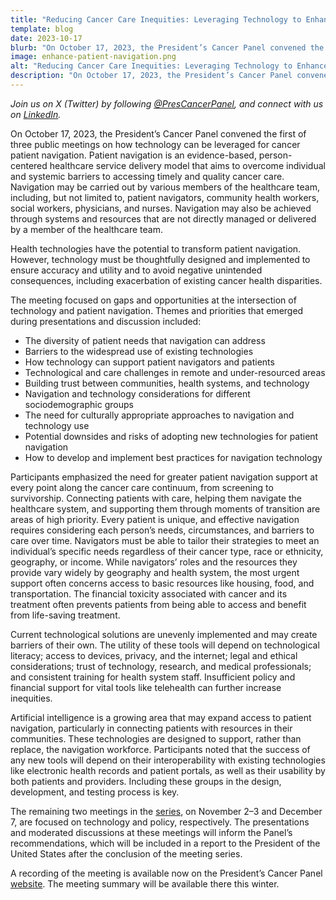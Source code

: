 ```yaml
---
title: "Reducing Cancer Care Inequities: Leveraging Technology to Enhance Patient Navigation"
template: blog
date: 2023-10-17
blurb: "On October 17, 2023, the President’s Cancer Panel convened the first of three public meetings with key experts to discuss gaps and opportunities at the intersection of technology and patient navigation. Read our latest blog post to find out more about common themes and priority areas that emerged from this meeting."
image: enhance-patient-navigation.png
alt: "Reducing Cancer Care Inequities: Leveraging Technology to Enhance Patient Navigation"
description: "On October 17, 2023, the President’s Cancer Panel convened the first of three public meetings with key experts to discuss gaps and opportunities at the intersection of technology and patient navigation. Read our latest blog post to find out more about common themes and priority areas that emerged from this meeting."
---
```

<div>
<image-with-class
	className="float-right"
	imagewidth="45%"
	src="enhance-patient-navigation.png"
	alt="Leveraging Technology to Enhance Patient Navigation">
</image-with-class>
</div>

*Join us on X (Twitter) by following [@PresCancerPanel](https://twitter.com/PresCancerPanel), and connect with us on [LinkedIn](https://www.linkedin.com/company/president's-cancer-panel/).*

On October 17, 2023, the President’s Cancer Panel convened the first of three public meetings on how technology can be leveraged for cancer patient navigation. Patient navigation is an evidence-based, person-centered healthcare service delivery model that aims to overcome individual and systemic barriers to accessing timely and quality cancer care. Navigation may be carried out by various members of the healthcare team, including, but not limited to, patient navigators, community health workers, social workers, physicians, and nurses. Navigation may also be achieved through systems and resources that are not directly managed or delivered by a member of the healthcare team.

Health technologies have the potential to transform patient navigation. However, technology must be thoughtfully designed and implemented to ensure accuracy and utility and to avoid negative unintended consequences, including exacerbation of existing cancer health disparities.

The meeting focused on gaps and opportunities at the intersection of technology and patient navigation. Themes and priorities that emerged during presentations and discussion included:

- The diversity of patient needs that navigation can address
- Barriers to the widespread use of existing technologies
- How technology can support patient navigators and patients
- Technological and care challenges in remote and under-resourced areas
- Building trust between communities, health systems, and technology
- Navigation and technology considerations for different sociodemographic groups
- The need for culturally appropriate approaches to navigation and technology use
- Potential downsides and risks of adopting new technologies for patient navigation
- How to develop and implement best practices for navigation technology

Participants emphasized the need for greater patient navigation support at every point along the cancer care continuum, from screening to survivorship. Connecting patients with care, helping them navigate the healthcare system, and supporting them through moments of transition are areas of high priority. Every patient is unique, and effective navigation requires considering each person’s needs, circumstances, and barriers to care over time. Navigators must be able to tailor their strategies to meet an individual’s specific needs regardless of their cancer type, race or ethnicity, geography, or income. While navigators’ roles and the resources they provide vary widely by geography and health system, the most urgent support often concerns access to basic resources like housing, food, and transportation. The financial toxicity associated with cancer and its treatment often prevents patients from being able to access and benefit from life-saving treatment.

Current technological solutions are unevenly implemented and may create barriers of their own. The utility of these tools will depend on technological literacy; access to devices, privacy, and the internet; legal and ethical considerations; trust of technology, research, and medical professionals; and consistent training for health system staff. Insufficient policy and financial support for vital tools like telehealth can further increase inequities.

Artificial intelligence is a growing area that may expand access to patient navigation, particularly in connecting patients with resources in their communities. These technologies are designed to support, rather than replace, the navigation workforce. Participants noted that the success of any new tools will depend on their interoperability with existing technologies like electronic health records and patient portals, as well as their usability by both patients and providers. Including these groups in the design, development, and testing process is key.

The remaining two meetings in the [series](https://prescancerpanel.cancer.gov/reports/2023/inequities/), on November 2–3 and December 7, are focused on technology and policy, respectively. The presentations and moderated discussions at these meetings will inform the Panel’s recommendations, which will be included in a report to the President of the United States after the conclusion of the meeting series.

A recording of the meeting is available now on the President’s Cancer Panel [website](/reports/). The meeting summary will be available there this winter.
